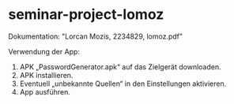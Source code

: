 # seminar-project-lomoz

Dokumentation: "Lorcan Mozis, 2234829, lomoz.pdf"


Verwendung der App:

1. APK „PasswordGenerator.apk“ auf das Zielgerät downloaden.
2. APK installieren.
3. Eventuell „unbekannte Quellen“ in den Einstellungen aktivieren.
4. App ausführen.
